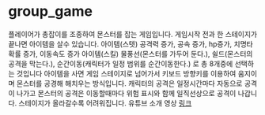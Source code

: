 # group_game
플레이어가 총잡이를 조종하여 몬스터를 잡는 게임입니다.
게임시작 전과 한 스테이지가 끝나면 아이템을 살수 있습니다.
아이템(스텟)
공격력 증가, 공속 증가, hp증가, 치명타확률 증가, 이동속도 증가
아이템(스킬)
물풍선(몬스터를 가두어 둔다.), 쉴드(몬스터의 공격을 막는다.), 순간이동(캐릭터가 일정 범위를 순간이동한다.)
로 총 8개중에 선택하는 것입니다
아이템을 사면 게임 스테이지로 넘어가서 키보드 방향키를 이용하여 움지이며 몬스터를 공경해 해치우는 방식입니다.
캐릭터의 공격은 일정시간마다 자동으로 공격이 나가고 몬스터의 공격은 이동할때마다 위험 표시와 함께 일직선상으로 공격이 나갑니다.
스테이지가 올라갈수록 어려워집니다.
 유튜브 소개 영상 [링크](https://youtu.be/_6nfB9DgBo8)

